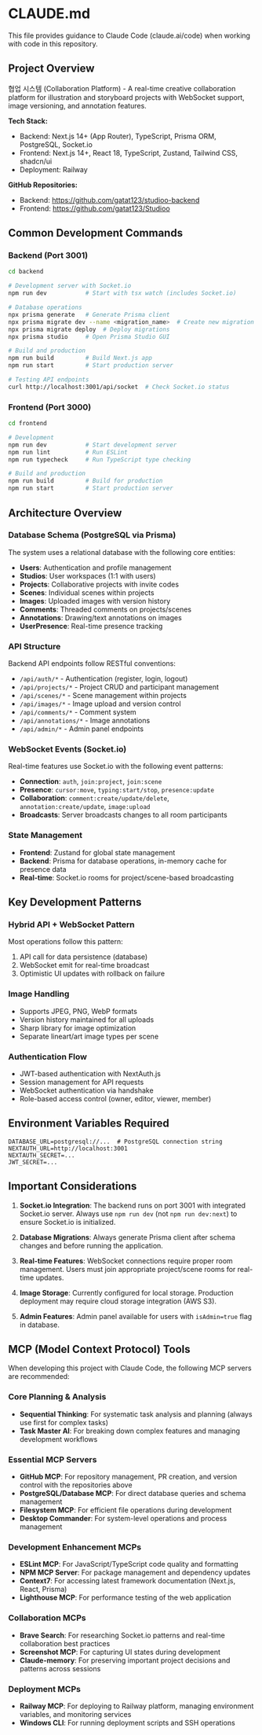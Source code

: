 # CLAUDE.md

This file provides guidance to Claude Code (claude.ai/code) when working with code in this repository.

## Project Overview

협업 시스템 (Collaboration Platform) - A real-time creative collaboration platform for illustration and storyboard projects with WebSocket support, image versioning, and annotation features.

**Tech Stack:**
- Backend: Next.js 14+ (App Router), TypeScript, Prisma ORM, PostgreSQL, Socket.io
- Frontend: Next.js 14+, React 18, TypeScript, Zustand, Tailwind CSS, shadcn/ui
- Deployment: Railway

**GitHub Repositories:**
- Backend: https://github.com/gatat123/studioo-backend
- Frontend: https://github.com/gatat123/Studioo

## Common Development Commands

### Backend (Port 3001)
```bash
cd backend

# Development server with Socket.io
npm run dev           # Start with tsx watch (includes Socket.io)

# Database operations
npx prisma generate   # Generate Prisma client
npx prisma migrate dev --name <migration_name>  # Create new migration
npx prisma migrate deploy  # Deploy migrations
npx prisma studio     # Open Prisma Studio GUI

# Build and production
npm run build         # Build Next.js app
npm run start         # Start production server

# Testing API endpoints
curl http://localhost:3001/api/socket  # Check Socket.io status
```

### Frontend (Port 3000)
```bash
cd frontend

# Development
npm run dev           # Start development server
npm run lint          # Run ESLint
npm run typecheck     # Run TypeScript type checking

# Build and production
npm run build         # Build for production
npm run start         # Start production server
```

## Architecture Overview

### Database Schema (PostgreSQL via Prisma)
The system uses a relational database with the following core entities:
- **Users**: Authentication and profile management
- **Studios**: User workspaces (1:1 with users)
- **Projects**: Collaborative projects with invite codes
- **Scenes**: Individual scenes within projects
- **Images**: Uploaded images with version history
- **Comments**: Threaded comments on projects/scenes
- **Annotations**: Drawing/text annotations on images
- **UserPresence**: Real-time presence tracking

### API Structure
Backend API endpoints follow RESTful conventions:
- `/api/auth/*` - Authentication (register, login, logout)
- `/api/projects/*` - Project CRUD and participant management
- `/api/scenes/*` - Scene management within projects
- `/api/images/*` - Image upload and version control
- `/api/comments/*` - Comment system
- `/api/annotations/*` - Image annotations
- `/api/admin/*` - Admin panel endpoints

### WebSocket Events (Socket.io)
Real-time features use Socket.io with the following event patterns:
- **Connection**: `auth`, `join:project`, `join:scene`
- **Presence**: `cursor:move`, `typing:start/stop`, `presence:update`
- **Collaboration**: `comment:create/update/delete`, `annotation:create/update`, `image:upload`
- **Broadcasts**: Server broadcasts changes to all room participants

### State Management
- **Frontend**: Zustand for global state management
- **Backend**: Prisma for database operations, in-memory cache for presence data
- **Real-time**: Socket.io rooms for project/scene-based broadcasting

## Key Development Patterns

### Hybrid API + WebSocket Pattern
Most operations follow this pattern:
1. API call for data persistence (database)
2. WebSocket emit for real-time broadcast
3. Optimistic UI updates with rollback on failure

### Image Handling
- Supports JPEG, PNG, WebP formats
- Version history maintained for all uploads
- Sharp library for image optimization
- Separate lineart/art image types per scene

### Authentication Flow
- JWT-based authentication with NextAuth.js
- Session management for API requests
- WebSocket authentication via handshake
- Role-based access control (owner, editor, viewer, member)

## Environment Variables Required
```env
DATABASE_URL=postgresql://...  # PostgreSQL connection string
NEXTAUTH_URL=http://localhost:3001
NEXTAUTH_SECRET=...
JWT_SECRET=...
```

## Important Considerations

1. **Socket.io Integration**: The backend runs on port 3001 with integrated Socket.io server. Always use `npm run dev` (not `npm run dev:next`) to ensure Socket.io is initialized.

2. **Database Migrations**: Always generate Prisma client after schema changes and before running the application.

3. **Real-time Features**: WebSocket connections require proper room management. Users must join appropriate project/scene rooms for real-time updates.

4. **Image Storage**: Currently configured for local storage. Production deployment may require cloud storage integration (AWS S3).

5. **Admin Features**: Admin panel available for users with `isAdmin=true` flag in database.

## MCP (Model Context Protocol) Tools

When developing this project with Claude Code, the following MCP servers are recommended:

### Core Planning & Analysis
- **Sequential Thinking**: For systematic task analysis and planning (always use first for complex tasks)
- **Task Master AI**: For breaking down complex features and managing development workflows

### Essential MCP Servers
- **GitHub MCP**: For repository management, PR creation, and version control with the repositories above
- **PostgreSQL/Database MCP**: For direct database queries and schema management
- **Filesystem MCP**: For efficient file operations during development
- **Desktop Commander**: For system-level operations and process management

### Development Enhancement MCPs
- **ESLint MCP**: For JavaScript/TypeScript code quality and formatting
- **NPM MCP Server**: For package management and dependency updates
- **Context7**: For accessing latest framework documentation (Next.js, React, Prisma)
- **Lighthouse MCP**: For performance testing of the web application

### Collaboration MCPs
- **Brave Search**: For researching Socket.io patterns and real-time collaboration best practices
- **Screenshot MCP**: For capturing UI states during development
- **Claude-memory**: For preserving important project decisions and patterns across sessions

### Deployment MCPs
- **Railway MCP**: For deploying to Railway platform, managing environment variables, and monitoring services
- **Windows CLI**: For running deployment scripts and SSH operations